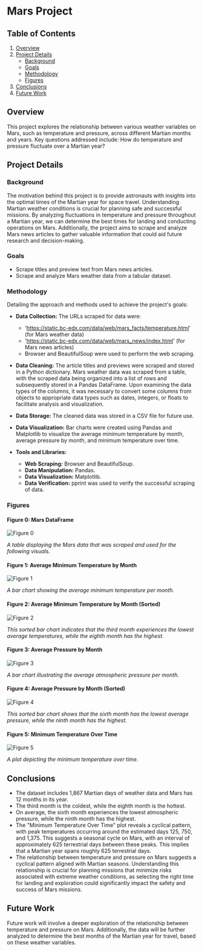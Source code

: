 # Mars Project

## Table of Contents
1. [Overview](#overview)
2. [Project Details](#project-details)
   - [Background](#background)
   - [Goals](#goals)
   - [Methodology](#methodology)
   - [Figures](#figures)
3. [Conclusions](#conclusions)
4. [Future Work](#future-work)

## Overview

This project explores the relationship between various weather variables on Mars, such as temperature and pressure, across different Martian months and years. Key questions addressed include: How do temperature and pressure fluctuate over a Martian year? 

## Project Details

### Background

The motivation behind this project is to provide astronauts with insights into the optimal times of the Martian year for space travel. Understanding Martian weather conditions is crucial for planning safe and successful missions. By analyzing fluctuations in temperature and pressure throughout a Martian year, we can determine the best times for landing and conducting operations on Mars. Additionally, the project aims to scrape and analyze Mars news articles to gather valuable information that could aid future research and decision-making.

### Goals

- Scrape titles and preview text from Mars news articles.
- Scrape and analyze Mars weather data from a tabular dataset.

### Methodology

Detailing the approach and methods used to achieve the project's goals:

- **Data Collection:** The URLs scraped for data were:
  - 'https://static.bc-edx.com/data/web/mars_facts/temperature.html' (for Mars weather data)
  - 'https://static.bc-edx.com/data/web/mars_news/index.html' (for Mars news articles)
  - Browser and BeautifulSoup were used to perform the web scraping.

- **Data Cleaning:** The article titles and previews were scraped and stored in a Python dictionary. Mars weather data was scraped from a table, with the scraped data being organized into a list of rows and subsequently stored in a Pandas DataFrame. Upon examining the data types of the columns, it was necessary to convert some columns from objects to appropriate data types such as dates, integers, or floats to facilitate analysis and visualization.

- **Data Storage:** The cleaned data was stored in a CSV file for future use.

- **Data Visualization:** Bar charts were created using Pandas and Matplotlib to visualize the average minimum temperature by month, average pressure by month, and minimum temperature over time.

- **Tools and Libraries:** 
  - **Web Scraping:** Browser and BeautifulSoup.
  - **Data Manipulation:** Pandas.
  - **Data Visualization:** Matplotlib.
  - **Data Verification:** pprint was used to verify the successful scraping of data.

### Figures

#### Figure 0: Mars DataFrame
![Figure 0](https://github.com/pixare7/mars-project/blob/main/images/fig0.png)

*A table displaying the Mars data that was scraped and used for the following visuals.*

#### Figure 1: Average Minimum Temperature by Month
![Figure 1](https://github.com/pixare7/mars-project/blob/main/images/fig1.png)

*A bar chart showing the average minimum temperature per month.*

#### Figure 2: Average Minimum Temperature by Month (Sorted)
![Figure 2](https://github.com/pixare7/mars-project/blob/main/images/fig2.png)

*This sorted bar chart indicates that the third month experiences the lowest average temperatures, while the eighth month has the highest.*

#### Figure 3: Average Pressure by Month
![Figure 3](https://github.com/pixare7/mars-project/blob/main/images/fig3.png)

*A bar chart illustrating the average atmospheric pressure per month.*

#### Figure 4: Average Pressure by Month (Sorted)
![Figure 4](https://github.com/pixare7/mars-project/blob/main/images/fig4.png)

*This sorted bar chart shows that the sixth month has the lowest average pressure, while the ninth month has the highest.*

#### Figure 5: Minimum Temperature Over Time
![Figure 5](https://github.com/pixare7/mars-project/blob/main/images/fig5.png)

*A plot depicting the minimum temperature over time.*

## Conclusions

- The dataset includes 1,867 Martian days of weather data and Mars has 12 months in its year.
- The third month is the coldest, while the eighth month is the hottest.
- On average, the sixth month experiences the lowest atmospheric pressure, while the ninth month has the highest.
- The "Minimum Temperature Over Time" plot reveals a cyclical pattern, with peak temperatures occurring around the estimated days 125, 750, and 1,375. This suggests a seasonal cycle on Mars, with an interval of approximately 625 terrestrial days between these peaks. This implies that a Martian year spans roughly 625 terrestrial days.
- The relationship between temperature and pressure on Mars suggests a cyclical pattern aligned with Martian seasons. Understanding this relationship is crucial for planning missions that minimize risks associated with extreme weather conditions, as selecting the right time for landing and exploration could significantly impact the safety and success of Mars missions.

## Future Work

Future work will involve a deeper exploration of the relationship between temperature and pressure on Mars. Additionally, the data will be further analyzed to determine the best months of the Martian year for travel, based on these weather variables.
